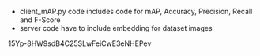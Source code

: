 
- client_mAP.py code includes code for mAP, Accuracy, Precision, Recall and F-Score
- server code have to include embedding for dataset images

15Yp-8HW9sdB4C25SLwFeiCwE3eNHEPev

